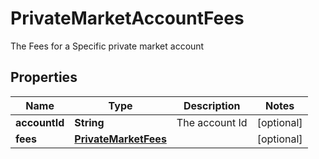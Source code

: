 

# PrivateMarketAccountFees

The Fees for a Specific private market account

## Properties

| Name | Type | Description | Notes |
|------------ | ------------- | ------------- | -------------|
|**accountId** | **String** | The account Id |  [optional] |
|**fees** | [**PrivateMarketFees**](PrivateMarketFees.md) |  |  [optional] |




